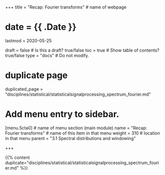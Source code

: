+++
title = "Recap: Fourier transforms"         # name of webpage

# date = {{ .Date }}
lastmod = 2020-05-25

draft = false  # Is this a draft? true/false
toc = true  # Show table of contents? true/false
type = "docs"  # Do not modify.

# duplicate page

duplicated_page = "disciplines/statistical/statisticalsignalprocessing_spectrum_fourier.md"

# Add menu entry to sidebar.

[menu.5cta0]                       # name of menu section (main module)
 name = "Recap: Fourier transforms"        # name of this item in that menu
 weight = 310                           # location in that menu
 parent = "3.1 Spectral distributions and windowing"



+++

{{% content duplicate="disciplines/statistical/statisticalsignalprocessing_spectrum_fourier.md" %}}
